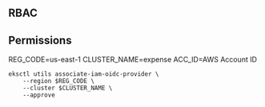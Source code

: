 ## RBAC

## Permissions
REG_CODE=us-east-1
CLUSTER_NAME=expense
ACC_ID=AWS Account ID

```
eksctl utils associate-iam-oidc-provider \
    --region $REG_CODE \
    --cluster $CLUSTER_NAME \
    --approve
```